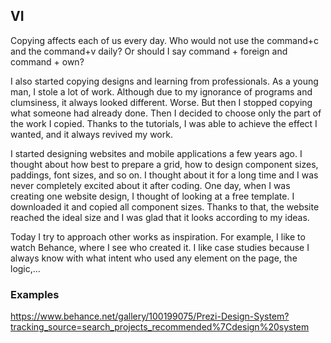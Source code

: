 ## VI

Copying affects each of us every day. Who would not use the command+c and the command+v daily? Or should I say command + foreign and command + own?

I also started copying designs and learning from professionals. As a young man, I stole a lot of work. Although due to my ignorance of programs and clumsiness, it always looked different. Worse. But then I stopped copying what someone had already done. Then I decided to choose only the part of the work I copied. Thanks to the tutorials, I was able to achieve the effect I wanted, and it always revived my work.

I started designing websites and mobile applications a few years ago. I thought about how best to prepare a grid, how to design component sizes, paddings, font sizes, and so on. I thought about it for a long time and I was never completely excited about it after coding. One day, when I was creating one website design, I thought of looking at a free template. I downloaded it and copied all component sizes. Thanks to that, the website reached the ideal size and I was glad that it looks according to my ideas.

Today I try to approach other works as inspiration. For example, I like to watch Behance, where I see who created it. I like case studies because I always know with what intent who used any element on the page, the logic,…

### Examples
https://www.behance.net/gallery/100199075/Prezi-Design-System?tracking_source=search_projects_recommended%7Cdesign%20system
